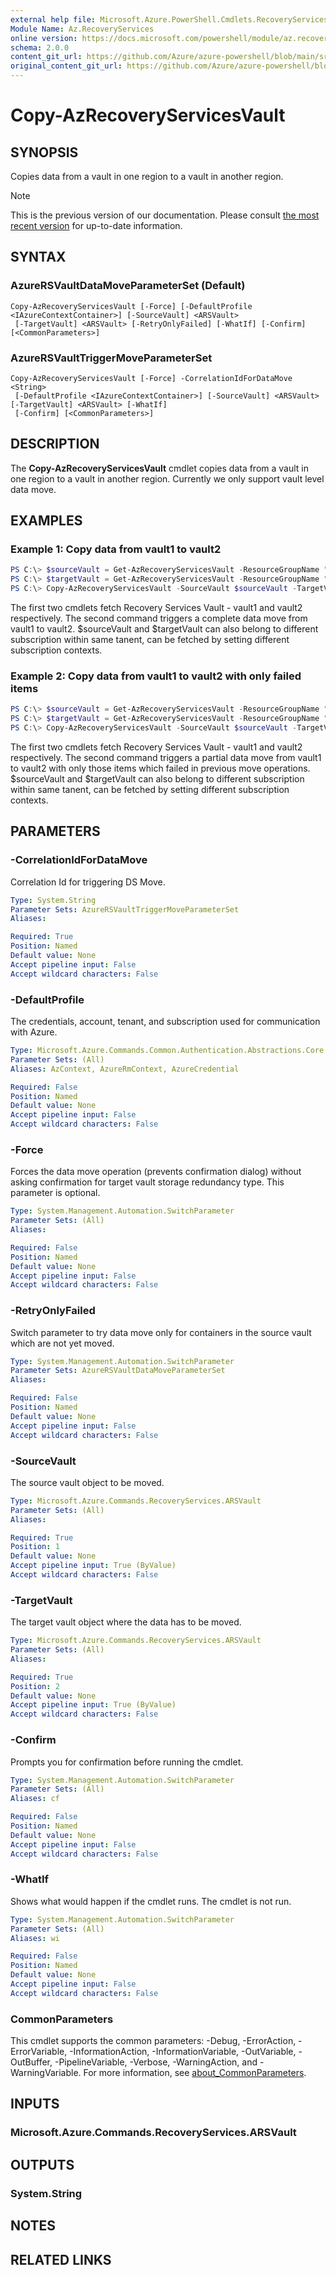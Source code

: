 ```yaml
---
external help file: Microsoft.Azure.PowerShell.Cmdlets.RecoveryServices.Backup.dll-Help.xml
Module Name: Az.RecoveryServices
online version: https://docs.microsoft.com/powershell/module/az.recoveryservices/copy-azrecoveryservicesvault
schema: 2.0.0
content_git_url: https://github.com/Azure/azure-powershell/blob/main/src/RecoveryServices/RecoveryServices/help/Copy-AzRecoveryServicesVault.md
original_content_git_url: https://github.com/Azure/azure-powershell/blob/main/src/RecoveryServices/RecoveryServices/help/Copy-AzRecoveryServicesVault.md
---
```


# Copy-AzRecoveryServicesVault

## SYNOPSIS
Copies data from a vault in one region to a vault in another region.

> [!NOTE]
>This is the previous version of our documentation. Please consult [the most recent version](/powershell/module/az.recoveryservices/copy-azrecoveryservicesvault) for up-to-date information.

## SYNTAX

### AzureRSVaultDataMoveParameterSet (Default)
```
Copy-AzRecoveryServicesVault [-Force] [-DefaultProfile <IAzureContextContainer>] [-SourceVault] <ARSVault>
 [-TargetVault] <ARSVault> [-RetryOnlyFailed] [-WhatIf] [-Confirm] [<CommonParameters>]
```

### AzureRSVaultTriggerMoveParameterSet
```
Copy-AzRecoveryServicesVault [-Force] -CorrelationIdForDataMove <String>
 [-DefaultProfile <IAzureContextContainer>] [-SourceVault] <ARSVault> [-TargetVault] <ARSVault> [-WhatIf]
 [-Confirm] [<CommonParameters>]
```

## DESCRIPTION
The **Copy-AzRecoveryServicesVault** cmdlet copies data from a vault in one region to a vault in another region. Currently we only support vault level data move.

## EXAMPLES

### Example 1: Copy data from vault1 to vault2

```powershell
PS C:\> $sourceVault = Get-AzRecoveryServicesVault -ResourceGroupName "rgName1" -Name "vault1"
PS C:\> $targetVault = Get-AzRecoveryServicesVault -ResourceGroupName "rgName2" -Name "vault2"
PS C:\> Copy-AzRecoveryServicesVault -SourceVault $sourceVault -TargetVault $targetVault
```

The first two cmdlets fetch Recovery Services Vault - vault1 and vault2 respectively. The second command triggers a complete data move from vault1 to vault2. 
$sourceVault and $targetVault can also belong to different subscription within same tanent, can be fetched by setting different subscription contexts.

### Example 2: Copy data from vault1 to vault2 with only failed items

```powershell
PS C:\> $sourceVault = Get-AzRecoveryServicesVault -ResourceGroupName "rgName1" -Name "vault1"
PS C:\> $targetVault = Get-AzRecoveryServicesVault -ResourceGroupName "rgName2" -Name "vault2"
PS C:\> Copy-AzRecoveryServicesVault -SourceVault $sourceVault -TargetVault $targetVault -RetryOnlyFailed
```

The first two cmdlets fetch Recovery Services Vault - vault1 and vault2 respectively.
The second command triggers a partial data move from vault1 to vault2 with only those items which failed in previous move operations.
$sourceVault and $targetVault can also belong to different subscription within same tanent, can be fetched by setting different subscription contexts.

## PARAMETERS

### -CorrelationIdForDataMove
Correlation Id for triggering DS Move.

```yaml
Type: System.String
Parameter Sets: AzureRSVaultTriggerMoveParameterSet
Aliases:

Required: True
Position: Named
Default value: None
Accept pipeline input: False
Accept wildcard characters: False
```

### -DefaultProfile
The credentials, account, tenant, and subscription used for communication with Azure.

```yaml
Type: Microsoft.Azure.Commands.Common.Authentication.Abstractions.Core.IAzureContextContainer
Parameter Sets: (All)
Aliases: AzContext, AzureRmContext, AzureCredential

Required: False
Position: Named
Default value: None
Accept pipeline input: False
Accept wildcard characters: False
```

### -Force
Forces the data move operation (prevents confirmation dialog) without asking confirmation for target vault storage redundancy type. This parameter is optional. 

```yaml
Type: System.Management.Automation.SwitchParameter
Parameter Sets: (All)
Aliases:

Required: False
Position: Named
Default value: None
Accept pipeline input: False
Accept wildcard characters: False
```

### -RetryOnlyFailed
Switch parameter to try data move only for containers in the source vault which are not yet moved.

```yaml
Type: System.Management.Automation.SwitchParameter
Parameter Sets: AzureRSVaultDataMoveParameterSet
Aliases:

Required: False
Position: Named
Default value: None
Accept pipeline input: False
Accept wildcard characters: False
```

### -SourceVault
The source vault object to be moved.

```yaml
Type: Microsoft.Azure.Commands.RecoveryServices.ARSVault
Parameter Sets: (All)
Aliases:

Required: True
Position: 1
Default value: None
Accept pipeline input: True (ByValue)
Accept wildcard characters: False
```

### -TargetVault
The target vault object where the data has to be moved.

```yaml
Type: Microsoft.Azure.Commands.RecoveryServices.ARSVault
Parameter Sets: (All)
Aliases:

Required: True
Position: 2
Default value: None
Accept pipeline input: True (ByValue)
Accept wildcard characters: False
```

### -Confirm
Prompts you for confirmation before running the cmdlet.

```yaml
Type: System.Management.Automation.SwitchParameter
Parameter Sets: (All)
Aliases: cf

Required: False
Position: Named
Default value: None
Accept pipeline input: False
Accept wildcard characters: False
```

### -WhatIf
Shows what would happen if the cmdlet runs. The cmdlet is not run.

```yaml
Type: System.Management.Automation.SwitchParameter
Parameter Sets: (All)
Aliases: wi

Required: False
Position: Named
Default value: None
Accept pipeline input: False
Accept wildcard characters: False
```

### CommonParameters
This cmdlet supports the common parameters: -Debug, -ErrorAction, -ErrorVariable, -InformationAction, -InformationVariable, -OutVariable, -OutBuffer, -PipelineVariable, -Verbose, -WarningAction, and -WarningVariable. For more information, see [about_CommonParameters](http://go.microsoft.com/fwlink/?LinkID=113216).

## INPUTS

### Microsoft.Azure.Commands.RecoveryServices.ARSVault

## OUTPUTS

### System.String

## NOTES

## RELATED LINKS
